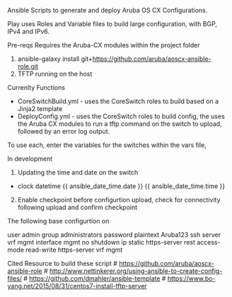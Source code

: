 
Ansible Scripts to generate and deploy Aruba OS CX Configurations.

Play uses Roles and Variable files to build large configuration, with BGP, IPv4 and IPv6.

Pre-reqs
Requires the Aruba-CX modules within the project folder
1) ansible-galaxy install git+https://github.com/aruba/aoscx-ansible-role.git
2) TFTP running on the host

Currenlty Functions

- CoreSwitchBuild.yml - uses the CoreSwitch roles to build based on a Jinja2 template
- DeployConfig.yml - uses the CoreSwitch roles to build config, the uses the Aruba CX modules to run a tftp command on the switch to upload, followed by an error log output.

To use each, enter the variables for the switches within the vars file,


In development

1) Updating the time and date on the switch
 - clock datetime {{ ansible_date_time.date }} {{ ansible_date_time.time }}
2) Enable checkpoint before configurtion upload, check for connectivity following upload and confirm checkpoint


The following base configurtion on

user admin group administrators password plaintext Aruba123
ssh server vrf mgmt
interface mgmt
    no shutdown
    ip static <IP Address>
https-server rest access-mode read-write
https-server vrf mgmt


Cited Resource to build these script
    # https://github.com/aruba/aoscx-ansible-role
    # http://www.nettinkerer.org/using-ansible-to-create-config-files/
    # https://github.com/dmahler/ansible-template
    # https://www.bo-yang.net/2015/08/31/centos7-install-tftp-server
